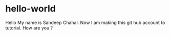 # hello-world
Hello
My name is Sandeep Chahal.
Now I am making this git hub account to tutorial.
How are you ?
